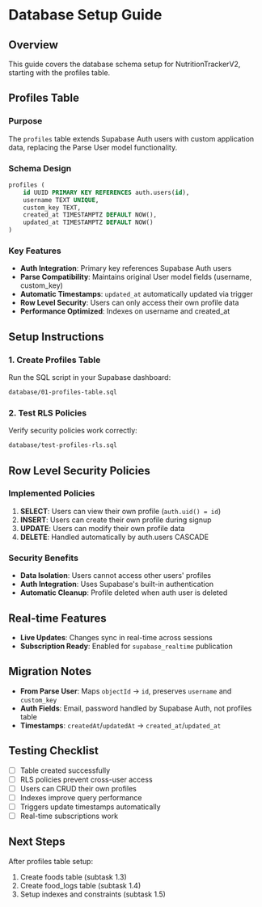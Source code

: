# Database Setup Guide

## Overview
This guide covers the database schema setup for NutritionTrackerV2, starting with the profiles table.

## Profiles Table

### Purpose
The `profiles` table extends Supabase Auth users with custom application data, replacing the Parse User model functionality.

### Schema Design
```sql
profiles (
    id UUID PRIMARY KEY REFERENCES auth.users(id),
    username TEXT UNIQUE,
    custom_key TEXT,
    created_at TIMESTAMPTZ DEFAULT NOW(),
    updated_at TIMESTAMPTZ DEFAULT NOW()
)
```

### Key Features
- **Auth Integration**: Primary key references Supabase Auth users
- **Parse Compatibility**: Maintains original User model fields (username, custom_key)
- **Automatic Timestamps**: `updated_at` automatically updated via trigger
- **Row Level Security**: Users can only access their own profile data
- **Performance Optimized**: Indexes on username and created_at

## Setup Instructions

### 1. Create Profiles Table
Run the SQL script in your Supabase dashboard:
```bash
database/01-profiles-table.sql
```

### 2. Test RLS Policies
Verify security policies work correctly:
```bash
database/test-profiles-rls.sql
```

## Row Level Security Policies

### Implemented Policies
1. **SELECT**: Users can view their own profile (`auth.uid() = id`)
2. **INSERT**: Users can create their own profile during signup
3. **UPDATE**: Users can modify their own profile data
4. **DELETE**: Handled automatically by auth.users CASCADE

### Security Benefits
- **Data Isolation**: Users cannot access other users' profiles
- **Auth Integration**: Uses Supabase's built-in authentication
- **Automatic Cleanup**: Profile deleted when auth user is deleted

## Real-time Features
- **Live Updates**: Changes sync in real-time across sessions
- **Subscription Ready**: Enabled for `supabase_realtime` publication

## Migration Notes
- **From Parse User**: Maps `objectId` → `id`, preserves `username` and `custom_key`
- **Auth Fields**: Email, password handled by Supabase Auth, not profiles table
- **Timestamps**: `createdAt`/`updatedAt` → `created_at`/`updated_at`

## Testing Checklist
- [ ] Table created successfully
- [ ] RLS policies prevent cross-user access
- [ ] Users can CRUD their own profiles
- [ ] Indexes improve query performance
- [ ] Triggers update timestamps automatically
- [ ] Real-time subscriptions work

## Next Steps
After profiles table setup:
1. Create foods table (subtask 1.3)
2. Create food_logs table (subtask 1.4)
3. Setup indexes and constraints (subtask 1.5)